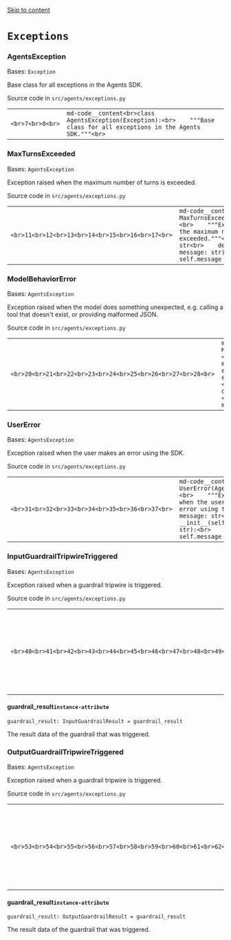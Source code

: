 [Skip to content](https://openai.github.io/openai-agents-python/ref/exceptions/#exceptions)

# `Exceptions`

### AgentsException

Bases: `Exception`

Base class for all exceptions in the Agents SDK.

Source code in `src/agents/exceptions.py`

|     |     |
| --- | --- |
| ```<br>7<br>8<br>``` | ```md-code__content<br>class AgentsException(Exception):<br>    """Base class for all exceptions in the Agents SDK."""<br>``` |

### MaxTurnsExceeded

Bases: `AgentsException`

Exception raised when the maximum number of turns is exceeded.

Source code in `src/agents/exceptions.py`

|     |     |
| --- | --- |
| ```<br>11<br>12<br>13<br>14<br>15<br>16<br>17<br>``` | ```md-code__content<br>class MaxTurnsExceeded(AgentsException):<br>    """Exception raised when the maximum number of turns is exceeded."""<br>    message: str<br>    def __init__(self, message: str):<br>        self.message = message<br>``` |

### ModelBehaviorError

Bases: `AgentsException`

Exception raised when the model does something unexpected, e.g. calling a tool that doesn't
exist, or providing malformed JSON.

Source code in `src/agents/exceptions.py`

|     |     |
| --- | --- |
| ```<br>20<br>21<br>22<br>23<br>24<br>25<br>26<br>27<br>28<br>``` | ```md-code__content<br>class ModelBehaviorError(AgentsException):<br>    """Exception raised when the model does something unexpected, e.g. calling a tool that doesn't<br>    exist, or providing malformed JSON.<br>    """<br>    message: str<br>    def __init__(self, message: str):<br>        self.message = message<br>``` |

### UserError

Bases: `AgentsException`

Exception raised when the user makes an error using the SDK.

Source code in `src/agents/exceptions.py`

|     |     |
| --- | --- |
| ```<br>31<br>32<br>33<br>34<br>35<br>36<br>37<br>``` | ```md-code__content<br>class UserError(AgentsException):<br>    """Exception raised when the user makes an error using the SDK."""<br>    message: str<br>    def __init__(self, message: str):<br>        self.message = message<br>``` |

### InputGuardrailTripwireTriggered

Bases: `AgentsException`

Exception raised when a guardrail tripwire is triggered.

Source code in `src/agents/exceptions.py`

|     |     |
| --- | --- |
| ```<br>40<br>41<br>42<br>43<br>44<br>45<br>46<br>47<br>48<br>49<br>50<br>``` | ```md-code__content<br>class InputGuardrailTripwireTriggered(AgentsException):<br>    """Exception raised when a guardrail tripwire is triggered."""<br>    guardrail_result: "InputGuardrailResult"<br>    """The result data of the guardrail that was triggered."""<br>    def __init__(self, guardrail_result: "InputGuardrailResult"):<br>        self.guardrail_result = guardrail_result<br>        super().__init__(<br>            f"Guardrail {guardrail_result.guardrail.__class__.__name__} triggered tripwire"<br>        )<br>``` |

#### guardrail\_result`instance-attribute`

```md-code__content
guardrail_result: InputGuardrailResult = guardrail_result

```

The result data of the guardrail that was triggered.

### OutputGuardrailTripwireTriggered

Bases: `AgentsException`

Exception raised when a guardrail tripwire is triggered.

Source code in `src/agents/exceptions.py`

|     |     |
| --- | --- |
| ```<br>53<br>54<br>55<br>56<br>57<br>58<br>59<br>60<br>61<br>62<br>63<br>``` | ```md-code__content<br>class OutputGuardrailTripwireTriggered(AgentsException):<br>    """Exception raised when a guardrail tripwire is triggered."""<br>    guardrail_result: "OutputGuardrailResult"<br>    """The result data of the guardrail that was triggered."""<br>    def __init__(self, guardrail_result: "OutputGuardrailResult"):<br>        self.guardrail_result = guardrail_result<br>        super().__init__(<br>            f"Guardrail {guardrail_result.guardrail.__class__.__name__} triggered tripwire"<br>        )<br>``` |

#### guardrail\_result`instance-attribute`

```md-code__content
guardrail_result: OutputGuardrailResult = guardrail_result

```

The result data of the guardrail that was triggered.